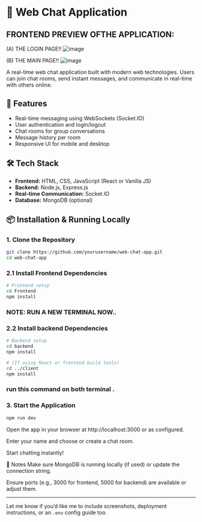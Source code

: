 # 💬 Web Chat Application

## FRONTEND PREVIEW OFTHE APPLICATION:
(A) THE LOGIN PAGE!!
![image](https://github.com/user-attachments/assets/657c0ded-057d-4c61-ad06-71ea8cb7b68a)

(B) THE MAIN PAGE!!
![image](https://github.com/user-attachments/assets/48d96840-3d40-431e-b156-3d9d7987730f)


A real-time web chat application built with modern web technologies. Users can join chat rooms, send instant messages, and communicate in real-time with others online.

## 🚀 Features

- Real-time messaging using WebSockets (Socket.IO)
- User authentication and login/logout
- Chat rooms for group conversations
- Message history per room
- Responsive UI for mobile and desktop

## 🛠️ Tech Stack

- **Frontend:** HTML, CSS, JavaScript (React or Vanilla JS)
- **Backend:** Node.js, Express.js
- **Real-time Communication:** Socket.IO
- **Database:** MongoDB (optional)

## 📦 Installation & Running Locally

### 1. Clone the Repository

```bash
git clone https://github.com/yourusername/web-chat-app.git
cd web-chat-app
```
### 2.1 Install  Frontend Dependencies
```bash
# Frontend setup
cd Frontend
npm install
```
### NOTE: RUN A NEW TERMINAL NOW.. 

### 2.2 Install backend Dependencies
```bash
# Backend setup
cd backend
npm install

# (If using React or frontend build tools)
cd ../client
npm install
```
### run this command on both terminal .

### 3. Start the Application
```bash
npm run dev
```


Open the app in your browser at http://localhost:3000 or as configured.

Enter your name and choose or create a chat room.

Start chatting instantly!

📝 Notes
Make sure MongoDB is running locally (if used) or update the connection string.

Ensure ports (e.g., 3000 for frontend, 5000 for backend) are available or adjust them.




---

Let me know if you’d like me to include screenshots, deployment instructions, or an `.env` config guide too.
